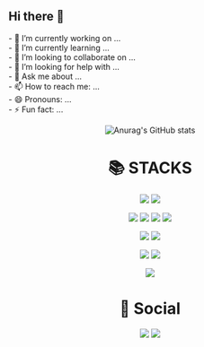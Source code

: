 ## Hi there 👋
<p>
- 🔭 I’m currently working on ...<br>
- 🌱 I’m currently learning ...<br>
- 👯 I’m looking to collaborate on ...<br>
- 🤔 I’m looking for help with ...<br>
- 💬 Ask me about ...<br>
- 📫 How to reach me: ...<br>
- 😄 Pronouns: ...<br>
- ⚡ Fun fact: ...<br>
</p>
<div align="center">

![Anurag's GitHub stats](https://github-readme-stats.vercel.app/api?username=BackEunHo&show_icons=true&theme=radical)
</div>

<div align=center><h1>📚 STACKS</h1></div>

<p align="center">
<img src="https://img.shields.io/badge/python-%2300599C.svg?style=for-the-badge&logo=python&logoColor=white"/> <!--python-->
<img src="https://img.shields.io/badge/c-00599C?style=for-the-badge&logo=c%2B%2B&logoColor=white"><!--c-->
</p>

<p align="center">
<img src="https://img.shields.io/badge/html5-E34F26?style=for-the-badge&logo=html5&logoColor=white"> <!--html5-->
<img src="https://img.shields.io/badge/css-3776AB?style=for-the-badge&logo=css3&logoColor=white"> <!--css3-->
<img src="https://img.shields.io/badge/javascript-F7DF1E?style=for-the-badge&logo=javascript&logoColor=black"><!--javascript-->
<img src="https://img.shields.io/badge/jquery-3776AB?style=for-the-badge&logo=jquery&logoColor=white"> <!--jquery-->
</p>

<p align="center">
<img src="https://img.shields.io/badge/node.js-339933?style=for-the-badge&logo=Node.js&logoColor=white"><!--Node.js-->
<img src="https://img.shields.io/badge/mysql-4479A1?style=for-the-badge&logo=mysql&logoColor=white"><!--MYSQL-->
</p>

<p align = "center">
<img src="https://img.shields.io/badge/tensorflow-FF6F00?style=for-the-badge&logo=tensorflow&logoColor=white"><!--tensorflow-->
<img src="https://img.shields.io/badge/opencv-5C3EE8?style=for-the-badge&logo=opencv&logoColor=white"><!--opencv-->
</p>

<p align="center">
<img src="https://img.shields.io/badge/github-181717?style=for-the-badge&logo=github&logoColor=white"> <!--Github-->
</p>

<div align=center><h1>📮 Social</h1></div>

<p align="center">
<a href="mailto:bhh0214@gmail.com"><img src="https://img.shields.io/badge/Gmail-D14836?style=for-the-badge&logo=gmail&logoColor=black&link=mailto:bhh0214@gmail.com"/></a>
<a href="https://www.instagram.com/100eunho"><img src="https://img.shields.io/badge/Instagram-%23E4405F.svg?style=for-the-badge&logo=Instagram&logoColor=white&link=https://www.instagram.com/100eunho"/></a>
</p>

